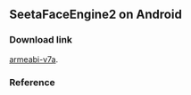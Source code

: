 ## SeetaFaceEngine2 on Android
### Download link

[armeabi-v7a](./armeabi-v7a.zip).

### Reference


